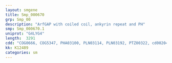 ```yaml
---
layout: smgene
title: Smp_000670
grp: Smp_00
description: "ArfGAP with coiled coil, ankyrin repeat and PH"
smp: Smp_000670.1
uniprot: "G4LYG4"
length:  3291
cdd: "COG0666, COG5347, PHA03100, PLN03114, PLN03192, PTZ00322, cd00204, cd13250, cl02464, cl02529, cl17171, pfam00023, pfam00169, pfam01412, pfam12796, smart00105, smart00233, smart00248"
kk: K12489
categories: sm
---
```

